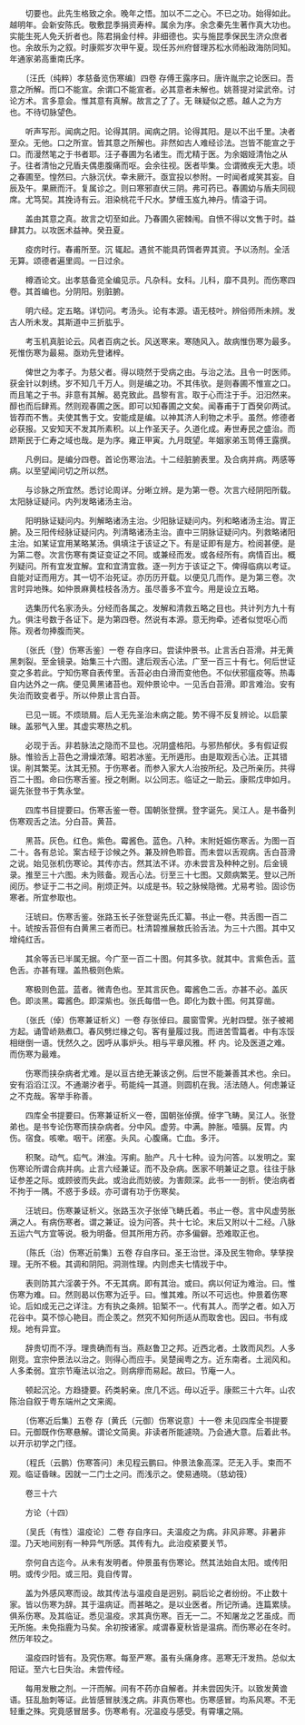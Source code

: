 <!-- { "loadSidebar": true } -->
　　切要也。此先生格致之余。晚年之悟。加以不二之心。不已之功。始得如此。越明年。会新安陈氏。敬敷昆季捐资寿梓。属余为序。余念秦先生著作真大功也。实能生死人免夭折者也。陈君捐金付梓。非细德也。实与施昆季保民生济众庶者也。余故乐为之叙。时康熙岁次甲午夏。现任苏州府督理苏松水师船政海防同知。年通家弟高重南氏序。

　　〔汪氏（纯粹）孝慈备览伤寒编〕四卷 存傅王露序曰。唐许胤宗之论医曰。吾意之所解。而口不能宣。余谓口不能宣者。必其意者未解也。姚菩提对梁武帝。讨论方术。言多意会。惟其意有真解。故言之了了。无 昧疑似之惑。越人之为方也。不待切脉望色。

　　听声写形。闻病之阳。论得其阴。闻病之阴。论得其阳。是以不出千里。决者至众。无他。口之所宣。皆其意之所解也。非然如古人难经诊法。岂皆不能宣之于口。而漫然笔之于书者耶。汪子春圃为名诸生。而尤精于医。为余姻娅清怡之从子。往者清怡之兄盾夫偶患腹痛而呕。会余往视。医者毕集。佥谓微疾无大患。顷之春圃至。惶然曰。六脉沉伏。幸未厥汗。亟宜投以参附。一时闻者咸笑其妄。自辰及午。果厥而汗。复属诊之。则曰寒邪直伏三阴。弗可药已。春圃幼与盾夫同砚席。尤笃契。其挽诗有云。泪染桃花千尺水。梦缠玉岌九神丹。情溢于词。

　　盖由其意之真。故言之切至如此。乃春圃久密棘闱。自愤不得以文售于时。益肆其力。以攻医术益神。癸丑夏。

　　疫疠时行。春甫所至。沉 辄起。遇贫不能具药饵者畀其资。予以汤剂。全活无算。颂德者遍里闾。一日过余。

　　樽酒论文。出孝慈备览全编见示。凡杂科。女科。儿科，靡不具列。而伤寒四卷。其首编也。分阴阳。别脏腑。

　　明六经。定五略。详切问。考汤头。论有本源。语无枝叶。辨俗师所未辨。发古人所未发。其斯道中三折肱乎。

　　考玉机真脏论云。风者百病之长。风送寒来。寒随风入。故病惟伤寒为最多。死惟伤寒为最易。亟劝先登诸梓。

　　俾世之为孝子。为慈父者。得以晓然于受病之由。与治之法。且令一时医师。获金针以刺绣。岁不知几千万人。则是编之功。不其伟欤。是则春圃不惟宣之口。而且笔之于书。非意有其解。曷克致此。昌黎有言。取于心而注于手。汨汨然来。醇也而后肆焉。然则观春圃之医。即可以知春圃之文矣。闻春甫于丁酉癸卯两试。皆荐而不售。夫使其售于文。安能成是编。以神其济人利物之术乎。虽然。修德者必获报。又安知天不发其所素积。以上作圣天子。久道化成。寿世寿民之盛治。而跻斯民于仁寿之域也哉。是为序。雍正甲寅。九月既望。年姻家弟玉笥傅王露撰。

　　凡例曰。是编分四卷。首论伤寒治法。十二经脏腑表里。及合病并病。两感等病。以至望闻问切之所以然。

　　与诊脉之所宜然。悉讨论周详。分晰立辨。是为第一卷。次言六经阴阳所载。太阳脉证疑问。内列发略诸汤主治。

　　阳明脉证疑问内。列解略诸汤主治。少阳脉证疑问内。列和略诸汤主治。胃正腑。及三阳传经脉证疑问内。列清略诸汤主治。直中三阴脉证疑问内。列救略诸阳主治。如某证宜用某略某汤。俱填注于该证之下。有是证即有是方。检阅甚便。是为第二卷。次言伤寒有类证变证之不同。或兼经而发。或各经所有。病情百出。概列疑问。所有宜发宜解。宜和宜清宜救。逐一列方于该证之下。俾得临病以考证。自能对证而用方。其一切不治死证。亦历历开载。以便见几而作。是为第三卷。次言时异地殊。如仲景麻黄桂枝各汤方。虽尽善多不宜今。用是设立五略。

　　选集历代名家汤头。分经而各属之。发解和清救五略之目也。共计列方九十有九。俱注号数于各证下。是为第四卷。然说有本源。意无拘牵。述者似觉呕心而陈。观者勿捧腹而笑。

　　〔张氏（登）伤寒舌鉴〕一卷 存自序曰。尝读仲景书。止言舌白苔滑。并无黄黑刺裂。至金镜录。始集三十六图。逮后观舌心法。广至一百三十有七。何后世证变之多若此。宁知伤寒自表传里。舌苔必由白滑而变他色。不似伏邪瘟疫等。热毒自内达外之一病。便见黄黑诸苔也。观仲景论中。一见舌白苔滑。即言难治。安有失治而致变者乎。所以仲景止言白苔。

　　已见一斑。不烦琐屑。后人无先圣治未病之能。势不得不反复辨论。以启蒙昧。盖邪气入里。其虚实寒热之机。

　　必现于舌。非若脉法之隐而不显也。况阴盛格阳。与邪热郁伏。多有假证假脉。惟验舌上苔色之滑燥浓薄。昭若冰鉴。无所遁形。由是取观舌心法。正其错误。削其繁芜。汰其无预。于伤寒者。而参入家大人治按所纪。及己所亲历。共得百二十图。命曰伤寒舌鉴。授之剞劂。以公同志。临证之一助云。康熙戊申如月。诞先张登书于隽永堂。

　　四库书目提要曰。伤寒舌鉴一卷。国朝张登撰。登字诞先。吴江人。是书备列伤寒观舌之法。分白苔。黄苔。

　　黑苔。灰色。红色。紫色。霉酱色。蓝色。八种。末附妊娠伤寒舌。为图一百二十。各有总论。案古经于诊候之外。兼及辨色聆音。而未尝以舌观病。舌白苔滑之说。始见张机伤寒论。其传亦古。然其法不详。亦未尝言及种种之别。后金镜录。推至三十六图。未为赅备。观舌心法。衍至三十七图。又颇病繁芜。登以己所阅历。参证于二书之间。削烦正舛。以成是书。较之脉候隐微。尤易考验。固诊伤寒者。所宜参取也。

　　汪琥曰。伤寒舌鉴。张路玉长子张登诞先氏汇纂。书止一卷。共舌图一百二十。琥按舌苔但有白黄黑三者而已。杜清碧推展敖氏验舌法。为三十六图。其中又增纯红舌。

　　其余等舌已半属无据。今广至一百二十图。何其多欤。就其中。言紫色舌。蓝色舌。亦甚有理。盖热极则色紫。

　　寒极则色蓝。蓝者。微青色也。至其言灰色。霉酱色二舌。亦甚不必。盖灰色。即淡黑。霉酱色。即深紫也。张氏每借一色。即化为数十图。何其穿凿。

　　〔张氏（倬）伤寒兼证析义〕一卷 存张倬曰。晨窗雪霁。光射四壁。张子被褐方起。诵雪峤熟煮□。春风劈烂椽之句。客有量履过我。而进苦雪篇者。中有冻馁相继倒一语。怃然久之。因呼从事炉头。相与平章风雅。杯 内。论及医道之难。而伤寒为最难。

　　伤寒而挟杂病者尤难。是以亘古绝无兼该之例。后世不能兼善其术也。余曰。安有滔滔江汉。不通潮汐者乎。苟能纯一其道。则圆机在我。活法随人。何虑兼证之不克哉。客举手称善。

　　四库全书提要曰。伤寒兼证析义一卷，国朝张倬撰。倬字飞畴。吴江人。张登弟也。是书专论伤寒而挟杂病者。分中风。虚劳。中满。肿胀。噎膈。反胃。内伤。宿食。咳嗽。咽干。闭塞。头风。心腹痛。亡血。多汗。

　　积聚。动气。疝气。淋浊。泻痢。胎产。凡十七种。设为问答。以发明之。案伤寒论所谓合病并病。止言六经兼证。而不及杂病。医家不明兼证之意。往往于脉证参差之际。或顾彼而失此。或治此而妨彼。为害颇深。此书一一剖析。使治病者不拘于一隅。不惑于多歧。亦可谓有功于伤寒矣。

　　汪琥曰。伤寒兼证析义。张路玉次子张倬飞畴氏着。书止一卷。言中风虚劳胀满之人。有病伤寒者。谓之兼证。设为问答。共十七论。末后又附以十二经。八脉五运六气方宜等说。极为明备。但其所用方药。亦多偏僻。恐难取正也。

　　〔陈氏（治）伤寒近前集〕五卷 存自序曰。圣王治世。泽及民生物命。孳孳揆理。无所不极。其调和阴阳。洞测性理。内则虑夫七情戕于中。

　　表则防其六淫袭于外。不无其病。即有其治。或曰。病以何证为难治。曰。惟伤寒为难。曰。然则曷以伤寒为近乎。曰。惟其难。所以不可远也。仲景着伤寒论。后如成无己之详注。方有执之条辨。铅椠不一。代有其人。而学之者。如入万花谷中。莫不惊心艳目。而企羡之。然究不知何所适从而取舍也。因曰。书有成规。地有异宜。

　　辞贵切而不浮。理贵确而有当。燕赵鲁卫之邦。近西北者。土敦而风烈。人多刚竞。宜宗仲景法以治之。则得心而应手。吴楚闽粤之方。近东南者。土润风和。人多柔弱。宜宗节庵法以治之。则病瘳而易起。故曰。节庵一人。

　　顿起沉沦。方趋捷要。药类躬亲。庶几不远。毋以近乎。康熙三十六年。山农陈治自叙于粤东端州之文来阁。

　　〔伤寒近后集〕五卷 存〔黄氏（元御）伤寒说意〕十一卷 未见四库全书提要曰。元御既作伤寒悬解。谓论文简奥。非读者所能遽晓。乃会通大意。后着此书。以开示初学之门径。

　　〔程氏（云鹏）伤寒答问〕未见程云鹏曰。仲景法象高深。茫无入手。束而不观。临证昏昧。因就一二门士之问。而浅示之。使易通晓。（慈幼筏）

　　卷三十六

　　方论（十四）

　　〔吴氏（有性）温疫论〕二卷 存自序曰。夫温疫之为病。非风非寒。非暑非湿。乃天地间别有一种异气所感。其传有九。此治疫紧要关节。

　　奈何自古迄今。从未有发明者。仲景虽有伤寒论。然其法始自太阳。或传阳明。或传少阳。或三阳。竟自传胃。

　　盖为外感风寒而设。故其传法与温疫自是迥别。嗣后论之者纷纷。不止数十家。皆以伤寒为辞。其于温病证。而甚略之。是以业医者。所记所诵。连篇累牍。俱系伤寒。及其临证。悉见温疫。求其真伤寒。百无一二。不知屠龙之艺虽成。而无所施。未免指鹿为马矣。余初按诸家。咸谓春夏秋皆是温病。而伤寒必在冬时。然历年较之。

　　温疫四时皆有。及究伤寒。每至严寒。虽有头痛身疼。恶寒无汗发热。总似太阳证。至六七日失治。未尝传经。

　　每用发散之剂。一汗而解。间有不药亦自解者。并未尝因失汗。以致发黄谵语。狂乱胎刺等证。此皆感冒肤浅之病。非真伤寒也。伤寒感冒。均系风寒。不无轻重之殊。究竟感冒居多。伤寒希有。况温疫与感受。有霄壤之隔。

